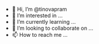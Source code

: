 - 👋 Hi, I’m @tinovapram
- 👀 I’m interested in ...
- 🌱 I’m currently learning ...
- 💞️ I’m looking to collaborate on ...
- 📫 How to reach me ...

<!---
tinovapram/tinovapram is a ✨ special ✨ repository because its `README.md` (this file) appears on your GitHub profile.
You can click the Preview link to take a look at your changes.
--->
